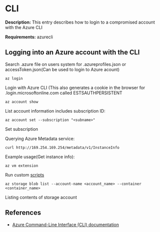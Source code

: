# CLI

**Description:** This entry describes how to login to a compromised account with the Azure CLI

**Requirements:** azurecli

## Logging into an Azure account with the CLI

Search .azure file on users system for .azureprofiles.json or accessToken.json(Can be used to login to Azure acount)

```
az login
```

Login with Azure CLI (This also generates a cookie in the browser for .login.microsoftonline.com called ESTSAUTHPERSISTENT

```
az account show
```

List account information includes subscription ID:

```
az account set --subscription "<subname>"
```

Set subscription

Querying Azure Metadata service:

```
curl http://169.254.169.254/metadata/v1/InstanceInfo
```

Example usage(Get instance info):

```
az vm extension
```

Run custom [scripts](https://docs.microsoft.com/en-us/azure/virtual-machines/extensions/custom-script-linux)

```
az storage blob list --account-name <account_name> --container <container_name>
```

Listing contents of storage account

  
## References
* [Azure Command-Line Interface (CLI) documentation](https://learn.microsoft.com/en-us/cli/azure/)